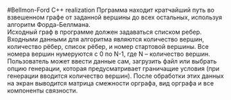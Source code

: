 #Bellmon-Ford C++ realization
Прграмма находит кратчайший путь во взвешенном графе от заданной вершины до всех остальных, используя алгоритм Форда-Беллмана.  
Исходный граф в программе должен задаваться списком ребер. Входными данными для алгоритма являются количество вершин, количество рёбер, список рёбер, и номер стартовой вершины. Все номера вершин нумеруются с 0 по N-1, где N – количество вершин. Пользователь может ввести данные сам, загрузить файл или выбрать опцию генерации, которая предусматривает граничащие условия (при генерации вводится количество вершин). После обработки этих данных на экран выводится матрица смежности орграфа, вид орграфа и все компоненты связности. 
